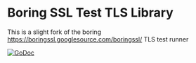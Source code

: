 # Boring SSL Test TLS Library
This is a slight fork of the boring https://boringssl.googlesource.com/boringssl/ TLS test runner

[![GoDoc](https://godoc.org/github.com/levigross/gboringssltls?status.svg)](https://godoc.org/github.com/levigross/gboringssltls)



